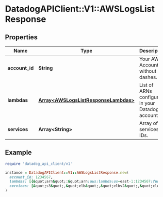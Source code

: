 # DatadogAPIClient::V1::AWSLogsListResponse

## Properties

| Name | Type | Description | Notes |
| ---- | ---- | ----------- | ----- |
| **account_id** | **String** | Your AWS Account ID without dashes. | [optional] |
| **lambdas** | [**Array&lt;AWSLogsListResponseLambdas&gt;**](AWSLogsListResponseLambdas.md) | List of ARNs configured in your Datadog account. | [optional] |
| **services** | **Array&lt;String&gt;** | Array of services IDs. | [optional] |

## Example

```ruby
require 'datadog_api_client/v1'

instance = DatadogAPIClient::V1::AWSLogsListResponse.new(
  account_id: 1234567,
  lambdas: [{&quot;arn&quot;:&quot;arn:aws:lambda:us-east-1:1234567:function:LogsCollectionAPITest&quot;}],
  services: [&quot;s3&quot;,&quot;elb&quot;,&quot;elbv2&quot;,&quot;cloudfront&quot;,&quot;redshift&quot;,&quot;lambda&quot;]
)
```

